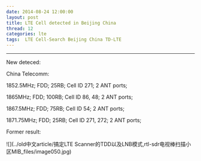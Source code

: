 ```yaml
---
date: 2014-08-24 12:00:00
layout: post
title: LTE Cell detected in Beijing China
thread: 12
categories: lte
tags:  LTE Cell-Search Beijing China TD-LTE
---
```


-----------------------------------------------------------------------------------

New deteced:

China Telecomm:

1852.5MHz;  FDD;  25RB;   Cell ID 271;      2 ANT ports;

1865MHz;    FDD;  100RB;  Cell ID 86, 48;   2 ANT ports;

1867.5MHz;  FDD;  75RB;   Cell ID 54;       2 ANT ports;

1871.75MHz; FDD;  25RB;   Cell ID 271, 272; 2 ANT ports;

Former result:

![](../old中文article/搞定LTE Scanner的TDD以及LNB模式,rtl-sdr电视棒扫描小区MIB_files/image050.jpg)
